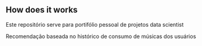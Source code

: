 ## How does it works

Este repositório serve para portifólio pessoal de projetos data scientist


Recomendação baseada no histórico de consumo de músicas dos usuários
